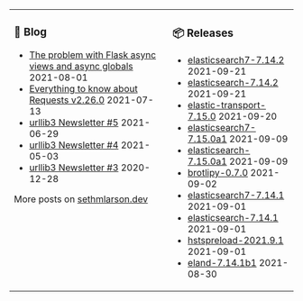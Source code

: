 <table><tr><td valign="top">

### 📰 Blog
<!-- blog starts -->
* [The problem with Flask async views and async globals](http://sethmlarson.dev/blog/2021-08-01/flask-async-views-and-async-globals) 2021-08-01
* [Everything to know about Requests v2.26.0](http://sethmlarson.dev/blog/2021-07-13/everything-to-know-about-requests-v2-26-0) 2021-07-13
* [urllib3 Newsletter #5](http://sethmlarson.dev/blog/2021-06-29/urllib3-newsletter-5) 2021-06-29
* [urllib3 Newsletter #4](http://sethmlarson.dev/blog/2021-05-03/urllib3-newsletter-4) 2021-05-03
* [urllib3 Newsletter #3](http://sethmlarson.dev/blog/2020-12-28/urllib3-newsletter-3) 2020-12-28
<!-- blog ends -->
More posts on [sethmlarson.dev](https://sethmlarson.dev)
</td><td valign="top">

### 📦 Releases
<!-- other starts -->
* [elasticsearch7-7.14.2](https://pypi.org/project/elasticsearch7/7.14.2) 2021-09-21
* [elasticsearch-7.14.2](https://pypi.org/project/elasticsearch/7.14.2) 2021-09-21
* [elastic-transport-7.15.0](https://pypi.org/project/elastic-transport/7.15.0) 2021-09-20
* [elasticsearch7-7.15.0a1](https://pypi.org/project/elasticsearch7/7.15.0a1) 2021-09-09
* [elasticsearch-7.15.0a1](https://pypi.org/project/elasticsearch/7.15.0a1) 2021-09-09
* [brotlipy-0.7.0](https://pypi.org/project/brotlipy/0.7.0) 2021-09-02
* [elasticsearch7-7.14.1](https://pypi.org/project/elasticsearch7/7.14.1) 2021-09-01
* [elasticsearch-7.14.1](https://pypi.org/project/elasticsearch/7.14.1) 2021-09-01
* [hstspreload-2021.9.1](https://pypi.org/project/hstspreload/2021.9.1) 2021-09-01
* [eland-7.14.1b1](https://pypi.org/project/eland/7.14.1b1) 2021-08-30
<!-- other ends -->
</td></tr></table>
